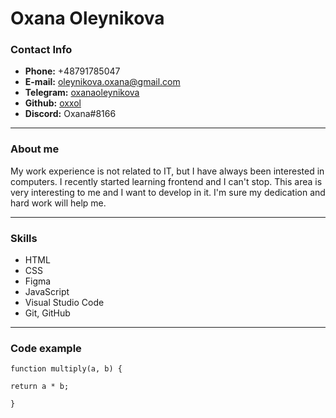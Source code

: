 # **Oxana Oleynikova**

### **Contact Info**

- **Phone:** +48791785047
- **E-mail:** oleynikova.oxana@gmail.com
- **Telegram:** [oxanaoleynikova](https://t.me/oxanaoleynikova)
- **Github:** [oxxol](https://github.com/oxxol)
- **Discord:** Oxana#8166

---

### **About me**

My work experience is not related to IT, but I have always been interested in computers. I recently started learning frontend and I can't stop. This area is very interesting to me and I want to develop in it. I'm sure my dedication and hard work will help me.

---

### **Skills**

- HTML
- CSS
- Figma
- JavaScript
- Visual Studio Code
- Git, GitHub

---

### **Code example**

```
function multiply(a, b) {

return a * b;

}
```
